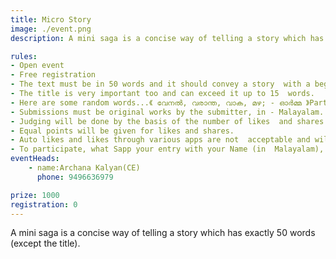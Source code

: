```yaml
---
title: Micro Story
image: ./event.png
description: A mini saga is a concise way of telling a story which has exactly 50 words (except the title).

rules: 
- Open event
- Free registration 
- The text must be in 50 words and it should convey a story  with a beginning, middle and an end.
- The title is very important too and can exceed it up to 15  words. 
- Here are some random words...《 വേനൽ, വരാന്ത, വാക, മഴ; - ഓർമ്മ 》Participants should include at least 3 among them - for considering their story.
- Submissions must be original works by the submitter, in - Malayalam. 
- Judging will be done by the basis of the number of likes  and shares on the entry (60% marks) and by the judges (40%  marks).
- Equal points will be given for likes and shares.
- Auto likes and likes through various apps are not  acceptable and will lead to disqualification.
- To participate, what Sapp your entry with your Name (in  Malayalam), phone number and instagram id to 9496636979.
eventHeads:
    - name:Archana Kalyan(CE)
      phone: 9496636979

prize: 1000
registration: 0
---
```

A mini saga is a concise way of telling a story which has exactly 50 words (except the title).
